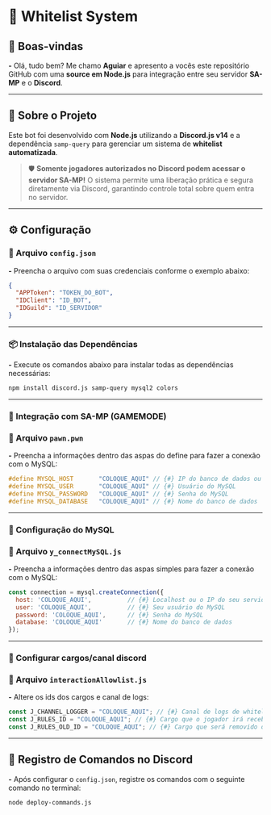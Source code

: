 # 🫧 Whitelist System

## 👋 Boas-vindas

**-** Olá, tudo bem? Me chamo **Aguiar** e apresento a vocês este repositório GitHub com uma **source em Node.js** para integração entre seu servidor **SA-MP** e o **Discord**.

---

## 📄 Sobre o Projeto

Este bot foi desenvolvido com **Node.js** utilizando a **Discord.js v14** e a dependência `samp-query` para gerenciar um sistema de **whitelist automatizada**.

> 🛡️ **Somente jogadores autorizados no Discord podem acessar o servidor SA-MP!**
> O sistema permite uma liberação prática e segura diretamente via Discord, garantindo controle total sobre quem entra no servidor.

---

## ⚙️ Configuração

### 📁 Arquivo `config.json`

**-** Preencha o arquivo com suas credenciais conforme o exemplo abaixo:

```json
{
  "APPToken": "TOKEN_DO_BOT",
  "IDClient": "ID_BOT",
  "IDGuild": "ID_SERVIDOR"
}
```

---

### 📦 Instalação das Dependências

**-** Execute os comandos abaixo para instalar todas as dependências necessárias:

```bash
npm install discord.js samp-query mysql2 colors
```

---

### 🔧 Integração com SA-MP (GAMEMODE)

### 📁 Arquivo `pawn.pwn`

**-** Preencha a informações dentro das aspas do define para fazer a conexão com o MySQL:

```c
#define MYSQL_HOST       "COLOQUE_AQUI" // {#} IP do banco de dados ou localhost
#define MYSQL_USER       "COLOQUE_AQUI" // {#} Usuário do MySQL
#define MYSQL_PASSWORD   "COLOQUE_AQUI" // {#} Senha do MySQL
#define MYSQL_DATABASE   "COLOQUE_AQUI" // {#} Nome do banco de dados
```

---

### 🔧 Configuração do MySQL

### 📁 Arquivo `y_connectMySQL.js`

**-** Preencha a informações dentro das aspas simples para fazer a conexão com o MySQL:

```js
const connection = mysql.createConnection({
  host: 'COLOQUE_AQUI',          // {#} Localhost ou o IP do seu servidor MySQL
  user: 'COLOQUE_AQUI',          // {#} Seu usuário do MySQL
  password: 'COLOQUE_AQUI',      // {#} Senha do MySQL
  database: 'COLOQUE_AQUI'       // {#} Nome do banco de dados
});
```

---

### 🔧 Configurar cargos/canal discord

### 📁 Arquivo `interactionAllowlist.js`

**-** Altere os ids dos cargos e canal de logs:

```js
const J_CHANNEL_LOGGER = "COLOQUE_AQUI"; // {#} Canal de logs de whitelits
const J_RULES_ID = "COLOQUE_AQUI"; // {#} Cargo que o jogador irá receber após realizar sua whitelist
const J_RULES_OLD_ID = "COLOQUE_AQUI"; // {#} Cargo que será removido do jogador após realizar sua whitelist
```

---

## 🧠 Registro de Comandos no Discord

**-** Após configurar o `config.json`, registre os comandos com o seguinte comando no terminal:

```bash
node deploy-commands.js
```
